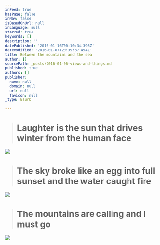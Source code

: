 ```yaml
---
inFeed: true
hasPage: false
inNav: false
isBasedOnUrl: null
inLanguage: null
starred: true
keywords: []
description: ''
datePublished: '2016-01-16T00:10:34.395Z'
dateModified: '2016-01-07T20:39:37.454Z'
title: Between the mountains and the sea
author: []
sourcePath: _posts/2016-01-06-views-and-things.md
published: true
authors: []
publisher:
  name: null
  domain: null
  url: null
  favicon: null
_type: Blurb

---
```

> # **Laughter is the sun that drives winter from the human face**

![](https://the-grid-user-content.s3-us-west-2.amazonaws.com/03cbd1f9-e999-4fec-b567-2fd827d15d74.jpg)

> # **The sky broke like an egg into full sunset and the water caught fire**

![](https://the-grid-user-content.s3-us-west-2.amazonaws.com/a2b72d88-ba78-4392-9ade-a93c0159858c.jpg)

> # **The mountains are calling and I must go**

![](https://the-grid-user-content.s3-us-west-2.amazonaws.com/18d4b94b-8951-49ab-925c-c26025f196d8.jpg)